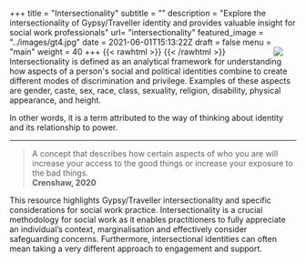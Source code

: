 +++
title = "Intersectionality"
subtitle = ""
description = "Explore the intersectionality of Gypsy/Traveller identity and provides valuable insight for social work professionals"
url= "intersectionality"
featured_image =  "../images/gt4.jpg"
date = 2021-06-01T15:13:22Z
draft = false
menu = "main"
weight = 40
+++
{{< rawhtml >}}
  <img style="shape-margin: 20px;float:right;max-width:40%;shape-outside: url(../images/intersectionality-wheel-8.png);padding-right: 1.5rem !important;" src="../images/intersectionality-wheel-8.png" alt=" " />
{{< /rawhtml >}}
Intersectionality is defined as an analytical framework for understanding how aspects of a person's social and political identities combine to create different modes of discrimination and privilege. Examples of these aspects are gender, caste, sex, race, class, sexuality, religion, disability, physical appearance, and height.

In other words, it is a term attributed to the way of thinking about identity and its relationship to power.

---

> A concept that describes how certain aspects of who you are will increase your access to the good things or increase your exposure to the bad things.  
**Crenshaw, 2020**

This resource highlights Gypsy/Traveller intersectionality and specific considerations for social work practice. Intersectionality is a crucial methodology for social work as it enables practitioners to fully appreciate an individual’s context, marginalisation and effectively consider safeguarding concerns. Furthermore, intersectional identities can often mean taking a very different approach to engagement and support.
